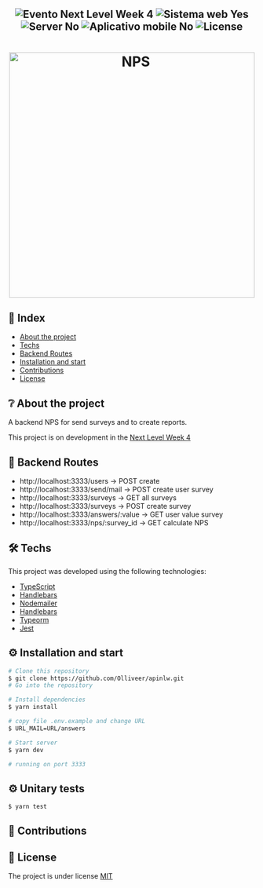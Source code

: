 <h2 align="center">
  <img src="https://img.shields.io/badge/Next%20Level%20Week-%234-00b8d3?style=for-the-badge" alt="Evento Next Level Week 4" />
  <img src="https://img.shields.io/badge/web%3F-no-00b8d3?style=for-the-badge" alt="Sistema web Yes" />
  <img src="https://img.shields.io/badge/server%3F-yes-00b8d3?style=for-the-badge" alt="Server No" />
  <img src="https://img.shields.io/badge/app mobile%3F-NO-00b8d3?style=for-the-badge" alt="Aplicativo mobile No" />
  <img src="https://img.shields.io/github/license/matheusfelipeog/proffy?color=00b8d3&style=for-the-badge" alt="License" />
</h2>

<h1 align="center">
  <img src="https://crmpiperun.com/wp-content/uploads/2016/11/NPS.jpg" alt="NPS" width="500px" />
</h1>


## 📌 Index

- [About the project](#-About-the-project)
- [Techs](#-techs)
- [Backend Routes](#-Backend-Routes)
- [Installation and start](#-Installation-and-start)
- [Contributions](#-Contributions)
- [License](#-license)


## ❔ About the project

A backend NPS for send surveys and to create reports.

This project is on development in the [Next Level Week 4](https://nextlevelweek.com/inscricao/4)

## 🍃 Backend Routes

- http://localhost:3333/users -> POST create
- http://localhost:3333/send/mail -> POST create user survey
- http://localhost:3333/surveys -> GET all surveys
- http://localhost:3333/surveys -> POST create survey
- http://localhost:3333/answers/:value -> GET user value survey
- http://localhost:3333/nps/:survey_id -> GET calculate NPS

## 🛠 Techs

This project was developed using the following technologies:

- [TypeScript](https://www.typescriptlang.org/)
- [Handlebars](https://handlebarsjs.com/)
- [Nodemailer](https://nodemailer.com/)
- [Handlebars](https://handlebarsjs.com/)
- [Typeorm](https://typeorm.io/#/)
- [Jest](https://jestjs.io/)

## ⚙ Installation and start
```bash
# Clone this repository
$ git clone https://github.com/Olliveer/apinlw.git
# Go into the repository

# Install dependencies
$ yarn install

# copy file .env.example and change URL
$ URL_MAIL=URL/answers

# Start server
$ yarn dev

# running on port 3333
```

## ⚙ Unitary tests
```
$ yarn test
```

## 🤝 Contributions

## 📜 License

The project is under license [MIT](./LICENSE) 